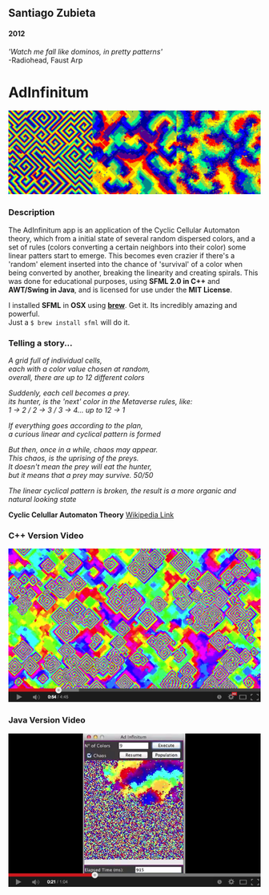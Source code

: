 ## Santiago Zubieta
#### 2012

*'Watch me fall like dominos, in pretty patterns'*  
-Radiohead, Faust Arp

# AdInfinitum

![](https://github.com/zubie7a/AdInfinitum/blob/master/Screenshots/4.png?raw=true)

### Description
The AdInfinitum app is an application of the Cyclic Cellular Automaton theory, which from a initial state of several random dispersed colors, and a set of rules (colors converting a certain neighbors into their color) some linear patters start to emerge. This becomes even crazier if there's a 'random' element inserted into the chance of 'survival' of a color when being converted by another, breaking the linearity and creating spirals. This was done for educational purposes, using **SFML 2.0 in C++** and **AWT/Swing in Java**, and is licensed for use under the **MIT License**.

I installed **SFML** in **OSX** using [**brew**](http://brew.sh/). Get it. Its incredibly amazing and powerful.  
Just a `$ brew install sfml` will do it.

### Telling a story...
*A grid full of individual cells,  
each with a color value chosen at random,  
overall, there are up to 12 different colors*

*Suddenly, each cell becomes a prey.  
its hunter, is the 'next' color in the Metaverse rules, like:  
1 -> 2 / 2 -> 3 / 3 -> 4... up to 12 -> 1*  

*If everything goes according to the plan,  
a curious linear and cyclical pattern is formed*  

*But then, once in a while, chaos may appear.  
This chaos, is the uprising of the preys.  
It doesn't mean the prey will eat the hunter,  
but it means that a prey may survive. 50/50*  

*The linear cyclical pattern is broken, 
the result is a more organic and natural looking state*

**Cyclic Celullar Automaton Theory**
[Wikipedia Link](http://en.wikipedia.org/wiki/Cyclic_cellular_automaton)

### C++ Version Video
[![](https://github.com/zubie7a/AdInfinitum/blob/master/Screenshots/Screen_CPP.png?raw=true)](http://www.youtube.com/watch?v=ggDWurIu6zI)

### Java Version Video
[![](https://github.com/zubie7a/AdInfinitum/blob/master/Screenshots/Screen_Java.png?raw=true)](http://www.youtube.com/watch?v=84-AlIMW7Fk)

